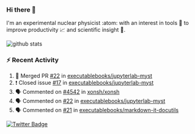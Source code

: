 ### Hi there 👋 

I'm an experimental nuclear physicist :atom: with an interest in tools :wrench: to improve productivity :chart_with_upwards_trend: and scientific insight :telescope:.

![github stats](https://github-readme-stats.vercel.app/api?username=agoose77&show_icons=true&hide_rank=true&hide_title=true&bg_color=30,e76445,904e95&text_color=efe3ec&icon_color=efe3ec)
<!--
**agoose77/agoose77** is a ✨ _special_ ✨ repository because its `README.md` (this file) appears on your GitHub profile.

Here are some ideas to get you started:

- 🔭 I’m currently working on ...
- 🌱 I’m currently learning ...
- 👯 I’m looking to collaborate on ...
- 🤔 I’m looking for help with ...
- 💬 Ask me about ...
- 📫 How to reach me: ...
- 😄 Pronouns: ...
- ⚡ Fun fact: ...
-->

### :zap: Recent Activity
<!--START_SECTION:activity-->
1. 🎉 Merged PR [#22](https://github.com/executablebooks/jupyterlab-myst/pull/22) in [executablebooks/jupyterlab-myst](https://github.com/executablebooks/jupyterlab-myst)
2. ❗️ Closed issue [#17](https://github.com/executablebooks/jupyterlab-myst/issues/17) in [executablebooks/jupyterlab-myst](https://github.com/executablebooks/jupyterlab-myst)
3. 🗣 Commented on [#4542](https://github.com/xonsh/xonsh/issues/4542) in [xonsh/xonsh](https://github.com/xonsh/xonsh)
4. 🗣 Commented on [#22](https://github.com/executablebooks/jupyterlab-myst/issues/22) in [executablebooks/jupyterlab-myst](https://github.com/executablebooks/jupyterlab-myst)
5. 🗣 Commented on [#21](https://github.com/executablebooks/markdown-it-docutils/issues/21) in [executablebooks/markdown-it-docutils](https://github.com/executablebooks/markdown-it-docutils)
<!--END_SECTION:activity-->


[![Twitter Badge](https://img.shields.io/twitter/follow/agoose77?style=flat-square&logo=Twitter&logoColor=white&color=cornflowerblue)](https://twitter.com/agoose77)
